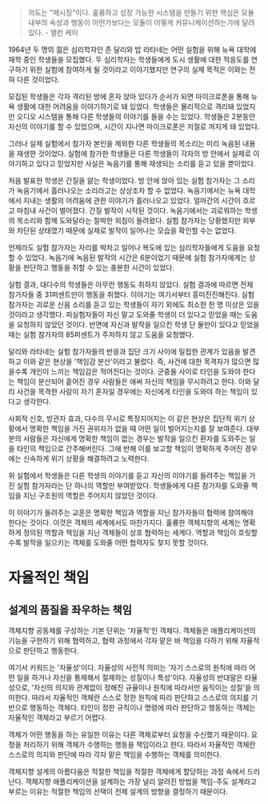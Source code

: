 > 의도는 "메시징"이다. 훌륭하고 성장 가능한 시스템을 만들기 위한 핵심은 모듈 내부의 속성과 행동이 어떤가보다는 모듈이 어떻게 커뮤니케이션하는가에 달려있다. - 앨런 케이

1964년 두 명의 젊은 심리학자인 존 달리와 밥 라타네는 어떤 실험을 위해 뉴욕 대학에 재학 중인 학생들을 모집했다. 두 심리학자는 학생들에게 도시 생활에 대한 적응도를 연구하기 위한 실험에 참여하게 될 것이라고 이야기했지만 연구의 실제 목적은 이와는 전혀 다른 것이었다.

모집된 학생들은 각자 격리된 방에 혼자 앉아 있다가 순서가 되면 마이크로폰을 통해 뉴욕 생활에 대한 어려움을 이야기하기로 돼 있었다. 학생들은 물리적으로 격리돼 있었지만 오디오 시스템을 통해 다른 학생들의 이야기를 들을 수는 있었다. 학생들은 2분동안 자신의 이야기를 할 수 있었으며, 시간이 지나면 마이크로폰은 저절로 꺼지게 돼 있었다.

그러나 실제 실험에서 참가자 본인을 제외한 다른 학생들의 목소리는 미리 녹음된 내용을 재생한 것이었다. 실험에 참가한 학생들은 다른 학생들이 각자의 방 안에서 실제로 이야기하고 있다고 믿었지만 사실은 녹음기를 통해 재생되는 소리를 듣고 있을 뿐이었다.

처음 발표한 학생은 간질을 앓는 학생이었다. 방 안에 앉아 있는 실험 참가자는 그 소리가 녹음기에서 흘러나오는 소리라고는 상상조차 할 수 없었다. 녹음기에서는 뉴욕 대학에서 지내는 생활의 어려움에 관한 이야기가 흘러나오고 있었다. 얼마간의 시간이 흐르고 마침내 사건이 벌어졌다. 간질 발작이 시작된 것이다. 녹음기에서는 괴로워하는 학생의 목소리와 함께 도와달라는 절박한 외침이 들려왔다. 실험 참가자는 당황했지만 외부와 차단된 상태였기 때문에 실제로 발작이 일어나는 모습을 확인할 수는 없었다. 

언제라도 실험 참가자는 자리를 박차고 일어나 복도에 있는 심리학자들에게 도움을 요청할 수 있었다. 녹음기에 녹음된 발작의 시간은 6분이었기 때문에 실험 참가자에게는 상황을 판단하고 행동을 취할 수 있는 충분한 시간이 있었다. 

실험 결과, 대다수의 학생들은 아무런 행동도 취하지 않았다. 실험 결과에 따르면 전체 참가자들 중 31퍼센트만이 행동을 취했다. 이야기는 여기서부터 흥미진진해진다. 실험 참가자는 괴로운 신음 소리를 듣고 있는 학생들이 자기 외에도 최소한 한 명 이상은 있을 것이라고 생각했다. 피실험자들이 자신 말고 도와줄 학생이 더 있다고 믿었을 때는 도움을 요청하지 않았던 것이다. 반면에 자신과 발작을 일으킨 학생 단 둘만이 있다고 믿었을 때는 실험 참가자의 85퍼센트가 주저하지 않고 도움을 요청했다. 

달리와 라타네는 실험 참가자들의 반응과 집단 크기 사이에 밀접한 관계가 있음을 발견하고 이와 같은 현상을 '책임감 분산'이라고 불렀다. 즉, 사건에 대한 목격자가 많으면 많을수록 개인이 느끼는 책임감은 적어진다는 것이다. 군중들 사이로 타인을 도와야 한다는 책임이 분산되어 흩어진 경우 사람들은 애써 자신의 책임을 무시하려고 한다. 이와 달리 사건을 목격한 사람이 자기 혼자일 경우에는 자신에게 타인을 도와야 하는 책임이 있다고 생각한다.

사회적 신호, 방관자 효과, 다수의 무시로 특정지어지는 이 같은 현상은 집단적 위기 상황에서 명확한 책임을 가진 권위자가 없을 때 어떤 일이 벌어지는지를 잘 보여준다. 대부분의 사람들은 자신에게 명확한 책임이 없는 경우는 발작을 일으킨 환자를 도와주는 일을 타인의 책임으로 간주해버린다. 그에 반해 이를 보고할 책임이 명확하게 주어진 경우에는 신속하게 위기 상황을 해결하려고 노력한다.

위 실험에서 학생들은 다른 학생의 이야기를 듣고 자신의 이야기를 들려주는 책임을 가진 실험 참가자라는 단 하나의 역할만 부여받았다. 학생들에게 다른 참가자를 도와줄 책임을 지닌 구조원의 역할은 주어지지 않았던 것이다. 

이 이야기가 들려주는 교훈은 명확한 책임과 역할을 지닌 참가자들이 협력에 참여해야 한다는 것이다. 이것은 객체의 세계에서도 마찬가지다. 훌륭한 객체지향의 세계는 명확하게 정의된 역할과 책임을 지닌 객체들이 상호 협력하는 세계다. 역할과 책임이 흐릿할수록 발작을 일으키는 객체를 도와줄 어떤 협력자도 찾지 못할 것이다.

# 자율적인 책임
## 설계의 품질을 좌우하는 책임
객체지향 공동체를 구성하는 기본 단위는 '자율적'인 객체다. 객체들은 애플리케이션의 기능을 구현하기 위해 협력하고, 협력 과정에서 각자 맡은 바 책임을 다하기 위해 자율적으로 판단하고 행동한다.

여기서 키워드는 '자율성'이다. 자율성의 사전적 의미는 '자기 스스로의 원칙에 따라 어떤 일을 하거나 자신을 통제해서 절제하는 성질이나 특성'이다. 자율성의 반대말은 타율성으로, '자신의 의지와 관계없이 정해진 규율이나 원칙에 따라서만 움직이는 성질'을 의미한다. 따라서 자율적인 객체란 스스로 정한 원칙에 따라 판단하고 스스로의 의지를 기반으로 행동하는 객체다. 타인이 정한 규칙이나 명령에 따라 판단하고 행동하는 객체는 자율적인 객체라고 부르기 어렵다.

객체가 어떤 행동을 하는 유일한 이유는 다른 객체로부터 요청을 수신했기 때문이다. 요청을 처리하기 위해 객체가 수행하는 행동을 책임이라고 한다. 따라서 자율적인 객체란 스스로의 의지와 판단에 따라 각자 맡은 책임을 수행하는 객체를 의미한다.

객체지향 설계의 아름다움은 적절한 책임을 적절한 객체에게 할당하는 과정 속에서 드러난다. 객체지향 애플리케이션을 설계하는 가장 널리 알려진 방법을 책임-주도 설계라고 부르는 이유는 적절한 책임의 선택이 전체 설계의 방향을 결정하기 때문이다.

